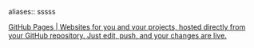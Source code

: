 aliases:: sssss

[GitHub Pages | Websites for you and your projects, hosted directly from your GitHub repository. Just edit, push, and your changes are live.](https://pages.github.com/)
